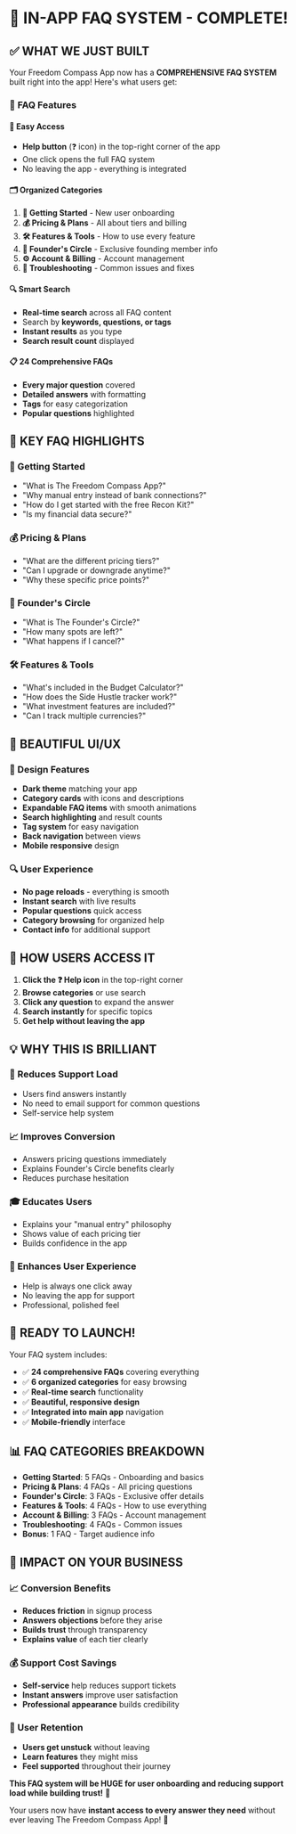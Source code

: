 # 🎉 **IN-APP FAQ SYSTEM - COMPLETE!**

## ✅ **WHAT WE JUST BUILT**

Your Freedom Compass App now has a **COMPREHENSIVE FAQ SYSTEM** built right into the app! Here's what users get:

### 🎯 **FAQ Features**

#### **📱 Easy Access**
- **Help button** (❓ icon) in the top-right corner of the app
- One click opens the full FAQ system
- No leaving the app - everything is integrated

#### **🗂️ Organized Categories**
1. **🚀 Getting Started** - New user onboarding
2. **💰 Pricing & Plans** - All about tiers and billing  
3. **🛠️ Features & Tools** - How to use every feature
4. **👑 Founder's Circle** - Exclusive founding member info
5. **⚙️ Account & Billing** - Account management
6. **🔧 Troubleshooting** - Common issues and fixes

#### **🔍 Smart Search**
- **Real-time search** across all FAQ content
- Search by **keywords, questions, or tags**
- **Instant results** as you type
- **Search result count** displayed

#### **📋 24 Comprehensive FAQs**
- **Every major question** covered
- **Detailed answers** with formatting
- **Tags** for easy categorization
- **Popular questions** highlighted

## 🎯 **KEY FAQ HIGHLIGHTS**

### **🚀 Getting Started**
- "What is The Freedom Compass App?"
- "Why manual entry instead of bank connections?"
- "How do I get started with the free Recon Kit?"
- "Is my financial data secure?"

### **💰 Pricing & Plans** 
- "What are the different pricing tiers?"
- "Can I upgrade or downgrade anytime?"
- "Why these specific price points?"

### **👑 Founder's Circle**
- "What is The Founder's Circle?"
- "How many spots are left?"
- "What happens if I cancel?"

### **🛠️ Features & Tools**
- "What's included in the Budget Calculator?"
- "How does the Side Hustle tracker work?"
- "What investment features are included?"
- "Can I track multiple currencies?"

## 🎨 **BEAUTIFUL UI/UX**

### **📱 Design Features**
- **Dark theme** matching your app
- **Category cards** with icons and descriptions
- **Expandable FAQ items** with smooth animations
- **Search highlighting** and result counts
- **Tag system** for easy navigation
- **Back navigation** between views
- **Mobile responsive** design

### **🔍 User Experience**
- **No page reloads** - everything is smooth
- **Instant search** with live results
- **Popular questions** quick access
- **Category browsing** for organized help
- **Contact info** for additional support

## 🚀 **HOW USERS ACCESS IT**

1. **Click the ❓ Help icon** in the top-right corner
2. **Browse categories** or use search
3. **Click any question** to expand the answer
4. **Search instantly** for specific topics
5. **Get help without leaving the app**

## 💡 **WHY THIS IS BRILLIANT**

### **🎯 Reduces Support Load**
- Users find answers instantly
- No need to email support for common questions
- Self-service help system

### **📈 Improves Conversion**
- Answers pricing questions immediately
- Explains Founder's Circle benefits clearly
- Reduces purchase hesitation

### **🎓 Educates Users**
- Explains your "manual entry" philosophy
- Shows value of each pricing tier
- Builds confidence in the app

### **📱 Enhances User Experience**
- Help is always one click away
- No leaving the app for support
- Professional, polished feel

## 🎊 **READY TO LAUNCH!**

Your FAQ system includes:
- ✅ **24 comprehensive FAQs** covering everything
- ✅ **6 organized categories** for easy browsing
- ✅ **Real-time search** functionality
- ✅ **Beautiful, responsive design**
- ✅ **Integrated into main app** navigation
- ✅ **Mobile-friendly** interface

## 📊 **FAQ CATEGORIES BREAKDOWN**

- **Getting Started**: 5 FAQs - Onboarding and basics
- **Pricing & Plans**: 4 FAQs - All pricing questions  
- **Founder's Circle**: 3 FAQs - Exclusive offer details
- **Features & Tools**: 4 FAQs - How to use everything
- **Account & Billing**: 3 FAQs - Account management
- **Troubleshooting**: 4 FAQs - Common issues
- **Bonus**: 1 FAQ - Target audience info

## 🎯 **IMPACT ON YOUR BUSINESS**

### **📈 Conversion Benefits**
- **Reduces friction** in signup process
- **Answers objections** before they arise
- **Builds trust** through transparency
- **Explains value** of each tier clearly

### **💰 Support Cost Savings**
- **Self-service** help reduces support tickets
- **Instant answers** improve user satisfaction
- **Professional appearance** builds credibility

### **🚀 User Retention**
- **Users get unstuck** without leaving
- **Learn features** they might miss
- **Feel supported** throughout their journey

**This FAQ system will be HUGE for user onboarding and reducing support load while building trust!** 🌟

Your users now have **instant access to every answer they need** without ever leaving The Freedom Compass App! 🎯